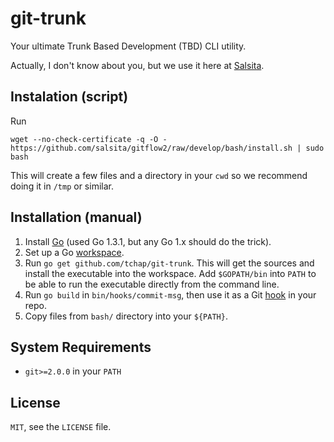 # git-trunk #

Your ultimate Trunk Based Development (TBD) CLI utility.

Actually, I don't know about you, but we use it here at [Salsita](https://www.salsitasoft.com/).

## Instalation (script) ##
Run
```
wget --no-check-certificate -q -O - https://github.com/salsita/gitflow2/raw/develop/bash/install.sh | sudo bash
```
This will create a few files and a directory in your `cwd` so we recommend
doing it in `/tmp` or similar.

## Installation (manual) ##

1. Install [Go](https://golang.org/dl/) (used Go 1.3.1, but any Go 1.x should do the trick).
2. Set up a Go [workspace](https://golang.org/doc/code.html#Workspaces).
3. Run `go get github.com/tchap/git-trunk`. This will get the sources and install the executable into the workspace.
   Add `$GOPATH/bin` into `PATH` to be able to run the executable directly from the command line.
4. Run `go build` in `bin/hooks/commit-msg`, then use it as a Git [hook](http://git-scm.com/book/en/Customizing-Git-Git-Hooks) in your repo.
5. Copy files from `bash/` directory into your `${PATH}`.

## System Requirements ##

* `git>=2.0.0` in your `PATH`

## License ##

`MIT`, see the `LICENSE` file.
